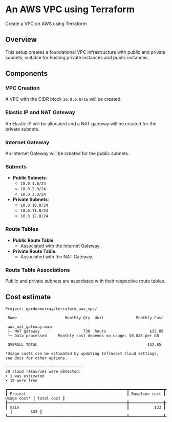 # An AWS VPC using Terraform

Create a VPC on AWS using Terraform

## Overview
This setup creates a foundational VPC infrastructure with public and private subnets, suitable for hosting private instances and public instances.

## Components

### VPC Creation
A VPC with the CIDR block `10.0.0.0/16` will be created.

### Elastic IP and NAT Gateway
An Elastic IP will be allocated and a NAT gateway will be created for the private subnets.

### Internet Gateway
An Internet Gateway will be created for the public subnets.

### Subnets
- **Public Subnets**:
  - `10.0.1.0/24`
  - `10.0.2.0/24`
  - `10.0.3.0/24`
- **Private Subnets**:
  - `10.0.10.0/24`
  - `10.0.11.0/24`
  - `10.0.12.0/24`

### Route Tables
- **Public Route Table**:
  - Associated with the Internet Gateway.
- **Private Route Table**:
  - Associated with the NAT Gateway.

### Route Table Associations
Public and private subnets are associated with their respective route tables.



## Cost estimate

```
Project: gordonmurray/terraform_aws_vpc/.

 Name                     Monthly Qty  Unit              Monthly Cost

 aws_nat_gateway.main
 ├─ NAT gateway                   730  hours                   $32.85
 └─ Data processed     Monthly cost depends on usage: $0.045 per GB

 OVERALL TOTAL                                                $32.85

*Usage costs can be estimated by updating Infracost Cloud settings, see docs for other options.

──────────────────────────────────
20 cloud resources were detected:
∙ 1 was estimated
∙ 19 were free

┏━━━━━━━━━━━━━━━━━━━━━━━━━━━━━━━━━━━━━━━━━━━━━━━━━━━━┳━━━━━━━━━━━━━━━┳━━━━━━━━━━━━━┳━━━━━━━━━━━━┓
┃ Project                                            ┃ Baseline cost ┃ Usage cost* ┃ Total cost ┃
┣━━━━━━━━━━━━━━━━━━━━━━━━━━━━━━━━━━━━━━━━━━━━━━━━━━━━╋━━━━━━━━━━━━━━━╋━━━━━━━━━━━━━╋━━━━━━━━━━━━┫
┃ main                                               ┃           $33 ┃           - ┃        $33 ┃
┗━━━━━━━━━━━━━━━━━━━━━━━━━━━━━━━━━━━━━━━━━━━━━━━━━━━━┻━━━━━━━━━━━━━━━┻━━━━━━━━━━━━━┻━━━━━━━━━━━━┛
```

